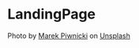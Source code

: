 # LandingPage
Photo by <a href="https://unsplash.com/@marekpiwnicki?utm_source=unsplash&utm_medium=referral&utm_content=creditCopyText">Marek Piwnicki</a> on <a href="https://unsplash.com/photos/a-mountain-covered-in-clouds-at-sunset-u1RTD_7krSo?utm_source=unsplash&utm_medium=referral&utm_content=creditCopyText">Unsplash</a>
  